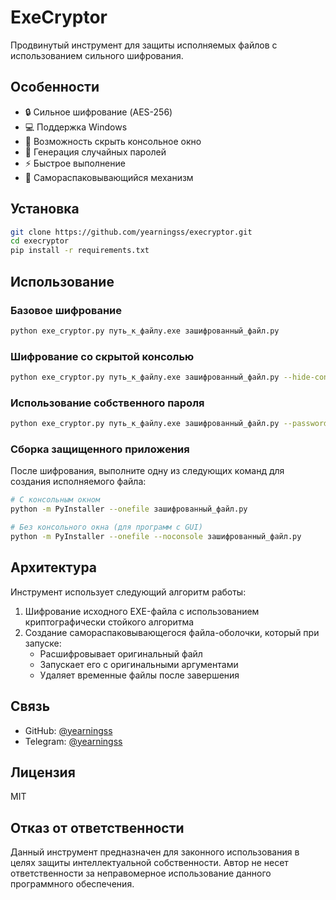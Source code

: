 # ExeCryptor

Продвинутый инструмент для защиты исполняемых файлов с использованием сильного шифрования.

## Особенности

- 🔒 Сильное шифрование (AES-256)
- 💻 Поддержка Windows
- 🚫 Возможность скрыть консольное окно
- 🔑 Генерация случайных паролей
- ⚡ Быстрое выполнение
- 🧩 Самораспаковывающийся механизм

## Установка

```bash
git clone https://github.com/yearningss/execryptor.git
cd execryptor
pip install -r requirements.txt
```

## Использование

### Базовое шифрование

```bash
python exe_cryptor.py путь_к_файлу.exe зашифрованный_файл.py
```

### Шифрование со скрытой консолью

```bash
python exe_cryptor.py путь_к_файлу.exe зашифрованный_файл.py --hide-console
```

### Использование собственного пароля

```bash
python exe_cryptor.py путь_к_файлу.exe зашифрованный_файл.py --password мой_пароль
```

### Сборка защищенного приложения

После шифрования, выполните одну из следующих команд для создания исполняемого файла:

```bash
# С консольным окном
python -m PyInstaller --onefile зашифрованный_файл.py

# Без консольного окна (для программ с GUI)
python -m PyInstaller --onefile --noconsole зашифрованный_файл.py
```

## Архитектура

Инструмент использует следующий алгоритм работы:

1. Шифрование исходного EXE-файла с использованием криптографически стойкого алгоритма
2. Создание самораспаковывающегося файла-оболочки, который при запуске:
   - Расшифровывает оригинальный файл
   - Запускает его с оригинальными аргументами
   - Удаляет временные файлы после завершения

## Связь

- GitHub: [@yearningss](https://github.com/yearningss)
- Telegram: [@yearningss](https://t.me/yearningss)

## Лицензия

MIT

## Отказ от ответственности

Данный инструмент предназначен для законного использования в целях защиты интеллектуальной собственности. Автор не несет ответственности за неправомерное использование данного программного обеспечения. 